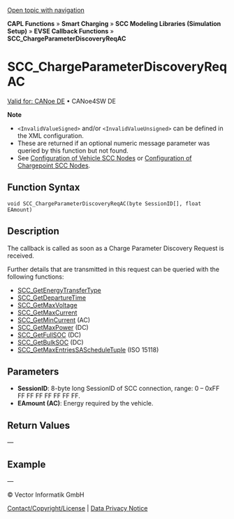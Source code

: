 [Open topic with navigation](../../../../../CANoeDEFamily.htm#Topics/CAPLFunctions/SmartCharging/Callbacks/CAPLfunctionSCCChargeParameterDiscoveryReqAC.md)

**CAPL Functions** » **Smart Charging** » **SCC Modeling Libraries (Simulation Setup)** » **EVSE Callback Functions** » **SCC_ChargeParameterDiscoveryReqAC**

# SCC_ChargeParameterDiscoveryReqAC

[Valid for: CANoe DE](../../../Shared/FeatureAvailability.md) • CANoe4SW DE

**Note**

- `<InvalidValueSigned>` and/or `<InvalidValueUnsigned>` can be defined in the XML configuration.
- These are returned if an optional numeric message parameter was queried by this function but not found.
- See [Configuration of Vehicle SCC Nodes](../../../CANoeCANalyzer/SmartCharging/SCProcedures/SCCConfigurationVehicleSCCNodes.md) or [Configuration of Chargepoint SCC Nodes](../../../CANoeCANalyzer/SmartCharging/SCProcedures/SCConfigurationChargePointSCCNodes.md).

## Function Syntax

```plaintext
void SCC_ChargeParameterDiscoveryReqAC(byte SessionID[], float EAmount)
```

## Description

The callback is called as soon as a Charge Parameter Discovery Request is received.

Further details that are transmitted in this request can be queried with the following functions:

- [SCC_GetEnergyTransferType](../Functions/CAPLfunctionSCCGetEnergyTransferType.md)
- [SCC_GetDepartureTime](../Functions/CAPLfunctionSCCGetDepartureTime.md)
- [SCC_GetMaxVoltage](../Functions/CAPLfunctionSCCGetMaxVoltage.md)
- [SCC_GetMaxCurrent](../Functions/CAPLfunctionSCCGetMaxCurrent.md)
- [SCC_GetMinCurrent](../Functions/CAPLfunctionSCCGetMinCurrent.md) (AC)
- [SCC_GetMaxPower](../Functions/CAPLfunctionSCCGetMaxPower.md) (DC)
- [SCC_GetFullSOC](../Functions/CAPLfunctionSCCGetFullSOC.md) (DC)
- [SCC_GetBulkSOC](../Functions/CAPLfunctionSCCGetBulkSOC.md) (DC)
- [SCC_GetMaxEntriesSAScheduleTuple](../Functions/CAPLfunctionSCCGetMaxEntriesSAScheduleTuple.md) (ISO 15118)

## Parameters

- **SessionID**: 8-byte long SessionID of SCC connection, range: 0 – 0xFF FF FF FF FF FF FF FF.
- **EAmount (AC)**: Energy required by the vehicle.

## Return Values

—

## Example

—

© Vector Informatik GmbH

[Contact/Copyright/License](../../../Shared/ContactCopyrightLicense.md) | [Data Privacy Notice](https://www.vector.com/int/en/company/get-info/privacy-policy/)